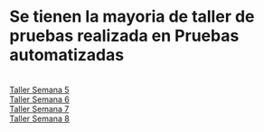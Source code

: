 # Se tienen la mayoria de taller de pruebas realizada en Pruebas automatizadas 
<br>
<a href="https://github.com/remedrano/talleresPruebas/tree/master/Taller5">Taller Semana 5</a>
<br>
<a href="https://github.com/remedrano/talleresPruebas/tree/master/Taller6">Taller Semana 6</a>
<br>
<a href="https://github.com/remedrano/talleresPruebas/tree/master/Taller7">Taller Semana 7</a>
<br>
<a href="https://github.com/remedrano/talleresPruebas/tree/master/Taller8">Taller Semana 8</a>
